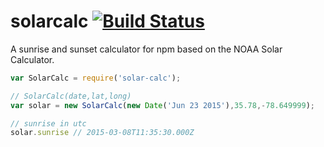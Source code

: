 # solarcalc [![Build Status](https://travis-ci.org/jonhester/solarcalc.svg)](https://travis-ci.org/jonhester/solarcalc/builds)
A sunrise and sunset calculator for npm based on the NOAA Solar Calculator.

```js
var SolarCalc = require('solar-calc');

// SolarCalc(date,lat,long)
var solar = new SolarCalc(new Date('Jun 23 2015'),35.78,-78.649999);

// sunrise in utc
solar.sunrise // 2015-03-08T11:35:30.000Z
```

